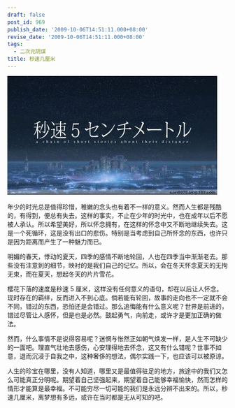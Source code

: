 ```yaml
---
draft: false
post_id: 969
publish_date: '2009-10-06T14:51:11.000+08:00'
revise_date: '2009-10-06T14:51:11.000+08:00'
tags:
  - 二次元阴谋
title: 秒速几厘米
---
```


![](img_bimg_1753026154954824466.jpg)

年少的时光总是值得珍惜，稚嫩的念头也有着不一样的意义。然而人生都是残酷的，有得到，便总有失去。这样的事实，不止在少年的时光中，也在成年以后不愿被人承认。所以希望美好，所以怀念拥有，在这样的怀念中又不断地继续失去。这是一个死循环，这是没有出口的悲伤。特别是当考虑到自己所怀念的东西，也许只是因为距离而产生了一种魅力而已。

明媚的春天，悸动的夏天，四季的感情不断地轮回，人也在四季当中渐渐老去。那些没有注意到的细节，映衬的是我们自己的记忆。所以，会在冬天怀念夏天的无拘无束，而在夏天，想起冬天的片片雪花。

樱花下落的速度是秒速 5 厘米，这样没有任何意义的语句，却在以后让人怀念。现时存在的羁绊，反而进入不到心底。倘若能有轮回，故事的走向也不一定就不会不同，错过的东西，恐怕还是会错过。那么追悔能有什么意义呢？世界是前进的，错过尽管让人感怀，但是也是必然。鼓起勇气，向前走，或许才是更加正确的做法。

然而，什么事情不是说得容易呢？迷惘与怅然正如朝气焕发一样，是人生不可缺少的一面吧。理直气壮地去感伤，心安理得地去怀念，这又有什么错呢？世事不如意，退而沉浸于自我之中，这种奢侈的想法，偶尔实践一下，也应该可以被原谅。

人生的珍宝在哪里，没有人知道，哪里又是最值得驻足的地方，旅途中的我们又怎么可能真正分明呢。期望着自己坚强起来，期望着自己能够幸福愉快，然而怎样的情形才能算是最幸福。不可能穷尽一切可能的我们是永远分辨不出来的。所以，秒速几厘米，离梦想有多远，或许在当时都是无从可知的吧。
